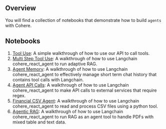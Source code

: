 ## Overview

You will find a collection of notebooks that demonstrate how to build `agents` with Cohere.

## Notebooks

1. [Tool Use](Tool_Use.ipynb): A simple walkthrough of how to use our API to call tools.
2. [Multi Step Tool Use](Multi_Step_Tool_Use.ipynb): A walkthrough of how to use Langchain cohere_react_agent to run adaptive RAG.
3. [Agent Memory](agent_memory_walkthrough.ipynb): A walkthrough of how to use Langchain cohere_react_agent to effectively manage short term chat history that contains tool calls with Langchain.
4. [Agent API Calls](agents_with_deterministic_functions.ipynb): A walkthrough of how to use Langchain cohere_react_agent to make API calls to external services that require regex.
5. [Financial CSV Agent](financial-csv-agent/financial_csv_publication.ipynb): A walkthrough of how to use Langchain cohere_react_agent to read and process CSV files using a python tool.
6. [Agentic RAG](agentic-RAG/agentic_rag_publication.ipynb): A walkthrough of how to use Langchain cohere_react_agent to run RAG as an agent tool to handle PDFs with mixed table and text data.

